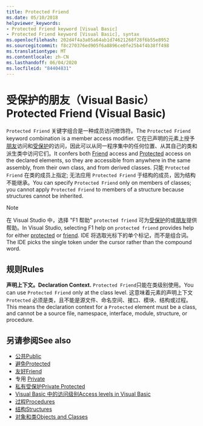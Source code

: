 ```yaml
---
title: Protected Friend
ms.date: 05/10/2018
helpviewer_keywords:
- Protected Friend keyword [Visual Basic]
- Protected Friend keyword [Visual Basic], syntax
ms.openlocfilehash: 202d4f4a3a05a64ab1d74621268f28f6b55e8952
ms.sourcegitcommit: f8c270376ed905f6a8896ce0fe25b4f4b38ff498
ms.translationtype: MT
ms.contentlocale: zh-CN
ms.lasthandoff: 06/04/2020
ms.locfileid: "84404831"
---
```

# <a name="protected-friend-visual-basic"></a><span data-ttu-id="d7170-102">受保护的朋友（Visual Basic）</span><span class="sxs-lookup"><span data-stu-id="d7170-102">Protected Friend (Visual Basic)</span></span>

<span data-ttu-id="d7170-103">`Protected Friend` 关键字组合是一种成员访问修饰符。</span><span class="sxs-lookup"><span data-stu-id="d7170-103">The `Protected Friend` keyword combination is a member access modifier.</span></span> <span data-ttu-id="d7170-104">它在已声明的元素上授予[朋友](friend.md)访问和[受保护](protected.md)的访问，因此可以从同一程序集中的任何位置、从其自己的类和派生类中访问它们。</span><span class="sxs-lookup"><span data-stu-id="d7170-104">It confers both [Friend](friend.md) access and [Protected](protected.md) access on the declared elements, so they are accessible from anywhere in the same assembly, from their own class, and from derived classes.</span></span> <span data-ttu-id="d7170-105">只能 `Protected Friend` 在类的成员上指定; 无法应用 `Protected Friend` 于结构的成员，因为结构不能继承。</span><span class="sxs-lookup"><span data-stu-id="d7170-105">You can specify `Protected Friend` only on members of classes; you cannot apply `Protected Friend` to members of a structure because structures cannot be inherited.</span></span>

> [!NOTE]
> <span data-ttu-id="d7170-106">在 Visual Studio 中，选择 "F1 帮助" `protected friend` 可为[受保护](protected.md)的或[朋友](friend.md)提供帮助。</span><span class="sxs-lookup"><span data-stu-id="d7170-106">In Visual Studio, selecting F1 help on `protected friend` provides help for either [protected](protected.md) or [friend](friend.md).</span></span> <span data-ttu-id="d7170-107">IDE 将选取光标下的单个标记，而不是组合词。</span><span class="sxs-lookup"><span data-stu-id="d7170-107">The IDE picks the single token under the cursor rather than the compound word.</span></span>

## <a name="rules"></a><span data-ttu-id="d7170-108">规则</span><span class="sxs-lookup"><span data-stu-id="d7170-108">Rules</span></span>

<span data-ttu-id="d7170-109">**声明上下文。**</span><span class="sxs-lookup"><span data-stu-id="d7170-109">**Declaration Context.**</span></span> <span data-ttu-id="d7170-110">`Protected Friend`只能在类级别使用。</span><span class="sxs-lookup"><span data-stu-id="d7170-110">You can use `Protected Friend` only at the class level.</span></span> <span data-ttu-id="d7170-111">这意味着元素的声明上下文 `Protected` 必须是类，且不能是源文件、命名空间、接口、模块、结构或过程。</span><span class="sxs-lookup"><span data-stu-id="d7170-111">This means the declaration context for a `Protected` element must be a class, and cannot be a source file, namespace, interface, module, structure, or procedure.</span></span>

## <a name="see-also"></a><span data-ttu-id="d7170-112">另请参阅</span><span class="sxs-lookup"><span data-stu-id="d7170-112">See also</span></span>

- [<span data-ttu-id="d7170-113">公共</span><span class="sxs-lookup"><span data-stu-id="d7170-113">Public</span></span>](public.md)
- [<span data-ttu-id="d7170-114">避免</span><span class="sxs-lookup"><span data-stu-id="d7170-114">Protected</span></span>](protected.md)
- [<span data-ttu-id="d7170-115">友好</span><span class="sxs-lookup"><span data-stu-id="d7170-115">Friend</span></span>](friend.md)
- <span data-ttu-id="d7170-116">专用 </span><span class="sxs-lookup"><span data-stu-id="d7170-116">[Private](private.md)</span></span>
- [<span data-ttu-id="d7170-117">私有受保护</span><span class="sxs-lookup"><span data-stu-id="d7170-117">Private Protected</span></span>](./private-protected.md)
- [<span data-ttu-id="d7170-118">Visual Basic 中的访问级别</span><span class="sxs-lookup"><span data-stu-id="d7170-118">Access levels in Visual Basic</span></span>](../../programming-guide/language-features/declared-elements/access-levels.md)
- [<span data-ttu-id="d7170-119">过程</span><span class="sxs-lookup"><span data-stu-id="d7170-119">Procedures</span></span>](../../programming-guide/language-features/procedures/index.md)
- [<span data-ttu-id="d7170-120">结构</span><span class="sxs-lookup"><span data-stu-id="d7170-120">Structures</span></span>](../../programming-guide/language-features/data-types/structures.md)
- [<span data-ttu-id="d7170-121">对象和类</span><span class="sxs-lookup"><span data-stu-id="d7170-121">Objects and Classes</span></span>](../../programming-guide/language-features/objects-and-classes/index.md)
